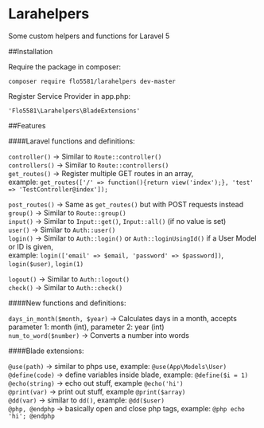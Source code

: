 # Larahelpers
Some custom helpers and functions for Laravel 5

##Installation

Require the package in composer:

`composer require flo5581/larahelpers dev-master`

Register Service Provider in app.php:

`'Flo5581\Larahelpers\BladeExtensions'`

##Features

####Laravel functions and definitions:

`controller()`      ->  Similar to `Route::controller()`<br>
`controllers()`     ->  Similar to `Route::controllers()`<br>
`get_routes()`	  ->  Register multiple GET routes in an array,<br>
example: `get_routes(['/' => function(){return view('index');}, 'test' => 'TestController@index']);`<br>

`post_routes()`	  ->  Same as `get_routes()` but with POST requests instead<br>
`group()`           ->  Similar to `Route::group()`<br>
`input()`           ->  Similar to `Input::get()`, `Input::all()` (if no value is set)<br>
`user()`            ->  Similar to `Auth::user()`<br>
`login()`           ->  Similar to `Auth::login()` or `Auth::loginUsingId()` if a User Model or ID is given,<br>
example: `login(['email' => $email, 'password' => $password])`, `login($user)`, `login(1)`<br>

`logout()`          ->  Similar to `Auth::logout()`<br>
`check()`			  ->  Similar to `Auth::check()`<br>


####New functions and definitions:

`days_in_month($month, $year)` -> Calculates days in a month, accepts parameter 1: month (int), parameter 2: year (int)<br>
`num_to_word($number)`		 -> Converts a number into words<br>

####Blade extensions:

`@use(path)`    		->  similar to phps use, example: `@use(App\Models\User)`<br>
`@define(code)`       ->  define variables inside blade, example: `@define($i = 1)`<br>
`@echo(string)`		->	echo out stuff, example `@echo('hi')`<br>
`@print(var)`			->	print out stuff, example `@print($array)`<br>
`@dd(var)`		->	similar to `dd()`, example: `@dd($user)`<br>
`@php, @endphp`		->	basically open and close php tags, example: `@php echo 'hi'; @endphp`<br>
